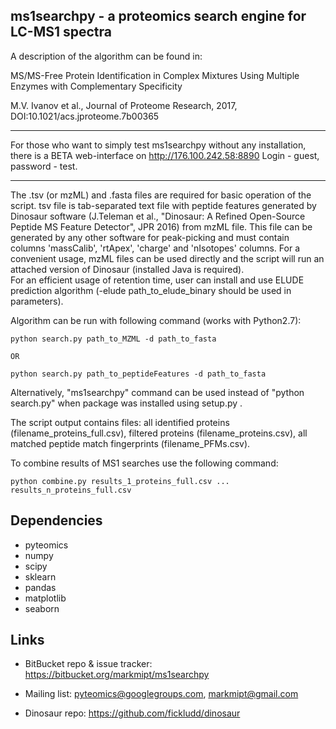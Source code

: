 ms1searchpy - a proteomics search engine for LC-MS1 spectra
---------------------------------------------------------------

A description of the algorithm can be found in:

MS/MS-Free Protein Identification in Complex Mixtures Using Multiple Enzymes with Complementary Specificity

M.V. Ivanov et al., Journal of Proteome Research, 2017, DOI:10.1021/acs.jproteome.7b00365

---------------------------------------------------------------

For those who want to simply test ms1searchpy without any installation, there is a BETA web-interface on http://176.100.242.58:8890
Login - guest, password - test.

---------------------------------------------------------------
The .tsv (or mzML) and .fasta files are required for basic operation of the script.
tsv file is tab-separated text file with peptide features generated by Dinosaur software (J.Teleman et al., "Dinosaur: A Refined Open-Source Peptide MS Feature Detector", JPR 2016) from mzML file. This file can be generated by any other software for peak-picking and must contain columns 'massCalib', 'rtApex', 'charge' and 'nIsotopes' columns.
For a сonvenient usage, mzML files can be used directly and the script will run an attached version of Dinosaur (installed Java is required).  
For an efficient usage of retention time, user can install and use ELUDE prediction algorithm (-elude path_to_elude_binary should be used in parameters).

Algorithm can be run with following command (works with Python2.7):

    python search.py path_to_MZML -d path_to_fasta

    OR

    python search.py path_to_peptideFeatures -d path_to_fasta

Alternatively, "ms1searchpy" command can be used instead of "python search.py" when package was installed using setup.py .

The script output contains files: all identified proteins (filename_proteins_full.csv), filtered proteins (filename_proteins.csv), all matched peptide match fingerprints (filename_PFMs.csv).

To combine results of MS1 searches use the following command:

    python combine.py results_1_proteins_full.csv ... results_n_proteins_full.csv

Dependencies
------------

- pyteomics
- numpy
- scipy
- sklearn
- pandas
- matplotlib
- seaborn

Links
-----

- BitBucket repo & issue tracker: https://bitbucket.org/markmipt/ms1searchpy
- Mailing list: pyteomics@googlegroups.com, markmipt@gmail.com

- Dinosaur repo: https://github.com/fickludd/dinosaur